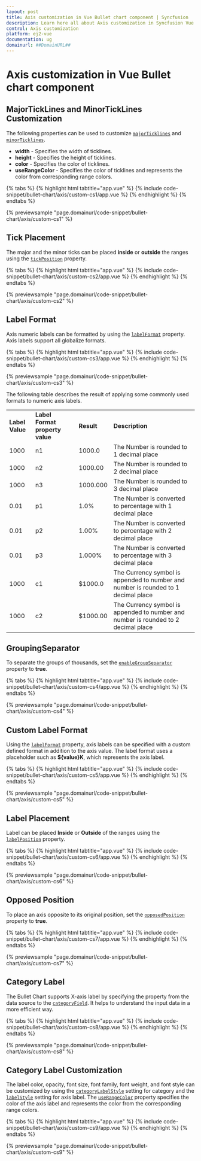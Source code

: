 ```yaml
---
layout: post
title: Axis customization in Vue Bullet chart component | Syncfusion
description: Learn here all about Axis customization in Syncfusion Vue Bullet chart component of Syncfusion Essential JS 2 and more.
control: Axis customization 
platform: ej2-vue
documentation: ug
domainurl: ##DomainURL##
---
```


# Axis customization in Vue Bullet chart component

## MajorTickLines and MinorTickLines Customization

The following properties can be used to customize [`majorTicklines`](https://ej2.syncfusion.com/vue/documentation/api/bullet-chart/#majorticklines) and [`minorTicklines`](https://ej2.syncfusion.com/vue/documentation/api/bullet-chart/#minorticklines).

* **width** - Specifies the width of ticklines.
* **height** - Specifies the height of ticklines.
* **color** - Specifies the color of ticklines.
* **useRangeColor** - Specifies the color of ticklines and represents the color from corresponding range colors.

{% tabs %}
{% highlight html tabtitle="app.vue" %}
{% include code-snippet/bullet-chart/axis/custom-cs1/app.vue %}
{% endhighlight %}
{% endtabs %}
        
{% previewsample "page.domainurl/code-snippet/bullet-chart/axis/custom-cs1" %}

## Tick Placement

The major and the minor ticks can be placed **inside** or **outside** the ranges using the [`tickPosition`](https://ej2.syncfusion.com/vue/documentation/api/bullet-chart/#tickposition) property.

{% tabs %}
{% highlight html tabtitle="app.vue" %}
{% include code-snippet/bullet-chart/axis/custom-cs2/app.vue %}
{% endhighlight %}
{% endtabs %}
        
{% previewsample "page.domainurl/code-snippet/bullet-chart/axis/custom-cs2" %}

## Label Format

Axis numeric labels can be formatted by using the [`labelFormat`](https://ej2.syncfusion.com/vue/documentation/api/bullet-chart/#labelformat) property. Axis labels support all globalize formats.

{% tabs %}
{% highlight html tabtitle="app.vue" %}
{% include code-snippet/bullet-chart/axis/custom-cs3/app.vue %}
{% endhighlight %}
{% endtabs %}
        
{% previewsample "page.domainurl/code-snippet/bullet-chart/axis/custom-cs3" %}

The following table describes the result of applying some commonly used formats to numeric axis labels.

<!-- markdownlint-disable MD033 -->
<table>
<tr>
<td><b>Label Value</b></td>
<td><b>Label Format property value</b></td>
<td><b>Result </b></td>
<td><b>Description </b></td>
</tr>
<tr>
<td>1000</td>
<td>n1</td>
<td>1000.0</td>
<td>The Number is rounded to 1 decimal place</td>
</tr>
<tr>
<td>1000</td>
<td>n2</td>
<td>1000.00</td>
<td>The Number is rounded to 2 decimal place</td>
</tr>
<tr>
<td>1000</td>
<td>n3</td>
<td>1000.000</td>
<td>The Number is rounded to 3 decimal place</td>
</tr>
<tr>
<td>0.01</td>
<td>p1</td>
<td>1.0%</td>
<td>The Number is converted to percentage with 1 decimal place</td>
</tr>
<tr>
<td>0.01</td>
<td>p2</td>
<td>1.00%</td>
<td>The Number is converted to percentage with 2 decimal place</td>
</tr>
<tr>
<td>0.01</td>
<td>p3</td>
<td>1.000%</td>
<td>The Number is converted to percentage with 3 decimal place</td>
</tr>
<tr>
<td>1000</td>
<td>c1</td>
<td>$1000.0</td>
<td>The Currency symbol is appended to number and number is rounded to 1 decimal place</td>
</tr>
<tr>
<td>1000</td>
<td>c2</td>
<td>$1000.00</td>
<td>The Currency symbol is appended to number and number is rounded to 2 decimal place</td>
</tr>
</table>

## GroupingSeparator

To separate the groups of thousands, set the [`enableGroupSeparator`](https://ej2.syncfusion.com/vue/documentation/api/bullet-chart/#enablegroupseparator) property to **true**.

{% tabs %}
{% highlight html tabtitle="app.vue" %}
{% include code-snippet/bullet-chart/axis/custom-cs4/app.vue %}
{% endhighlight %}
{% endtabs %}
        
{% previewsample "page.domainurl/code-snippet/bullet-chart/axis/custom-cs4" %}

## Custom Label Format

Using the [`labelFormat`](https://ej2.syncfusion.com/vue/documentation/api/bullet-chart/#labelformat) property, axis labels can be specified with a custom defined format in addition to the axis value. The label format uses a placeholder such as **${value}K**, which represents the axis label.

{% tabs %}
{% highlight html tabtitle="app.vue" %}
{% include code-snippet/bullet-chart/axis/custom-cs5/app.vue %}
{% endhighlight %}
{% endtabs %}
        
{% previewsample "page.domainurl/code-snippet/bullet-chart/axis/custom-cs5" %}

## Label Placement

Label can be placed **Inside** or **Outside** of the ranges using the [`labelPosition`](https://ej2.syncfusion.com/vue/documentation/api/bullet-chart/#labelposition) property.

{% tabs %}
{% highlight html tabtitle="app.vue" %}
{% include code-snippet/bullet-chart/axis/custom-cs6/app.vue %}
{% endhighlight %}
{% endtabs %}
        
{% previewsample "page.domainurl/code-snippet/bullet-chart/axis/custom-cs6" %}

## Opposed Position

To place an axis opposite to its original position, set the [`opposedPosition`](https://ej2.syncfusion.com/vue/documentation/api/bullet-chart/#opposedposition) property to **true**.

{% tabs %}
{% highlight html tabtitle="app.vue" %}
{% include code-snippet/bullet-chart/axis/custom-cs7/app.vue %}
{% endhighlight %}
{% endtabs %}
        
{% previewsample "page.domainurl/code-snippet/bullet-chart/axis/custom-cs7" %}

## Category Label

The Bullet Chart supports X-axis label by specifying the property from the data source to the [`categoryField`](https://ej2.syncfusion.com/vue/documentation/api/bullet-chart/#categoryfield). It helps to understand the input data in a more efficient way.

{% tabs %}
{% highlight html tabtitle="app.vue" %}
{% include code-snippet/bullet-chart/axis/custom-cs8/app.vue %}
{% endhighlight %}
{% endtabs %}
        
{% previewsample "page.domainurl/code-snippet/bullet-chart/axis/custom-cs8" %}

## Category Label Customization

The label color, opacity, font size, font family, font weight, and font style can be customized by using the [`categoryLabelStyle`](https://ej2.syncfusion.com/vue/documentation/api/bullet-chart/#categorylabelstyle) setting for category and the [`labelStyle`](https://ej2.syncfusion.com/vue/documentation/api/bullet-chart/#labelstyle) setting for axis label. The [`useRangeColor`](https://ej2.syncfusion.com/vue/documentation/api/bullet-chart/bulletLabelStyleModel/#userangecolor) property specifies the color of the axis label and represents the color from the corresponding range colors.

{% tabs %}
{% highlight html tabtitle="app.vue" %}
{% include code-snippet/bullet-chart/axis/custom-cs9/app.vue %}
{% endhighlight %}
{% endtabs %}
        
{% previewsample "page.domainurl/code-snippet/bullet-chart/axis/custom-cs9" %}